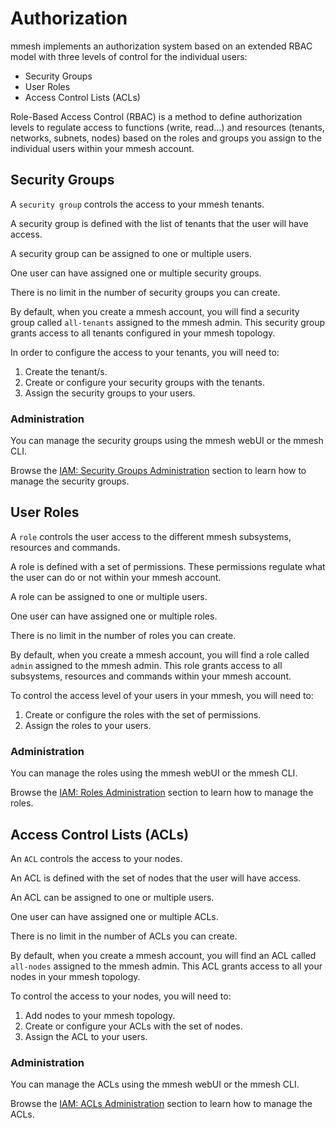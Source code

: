 # Authorization

mmesh implements an authorization system based on an extended RBAC model with three levels of control for the individual users:

- Security Groups
- User Roles
- Access Control Lists (ACLs)

Role-Based Access Control (RBAC) is a method to define authorization levels to regulate access to functions (write, read...) and resources (tenants, networks, subnets, nodes) based on the roles and groups you assign to the individual users within your mmesh account.

## Security Groups

A `security group` controls the access to your mmesh tenants.

A security group is defined with the list of tenants that the user will have access.

A security group can be assigned to one or multiple users.

One user can have assigned one or multiple security groups.

There is no limit in the number of security groups you can create.

By default, when you create a mmesh account, you will find a security group called `all-tenants` assigned to the mmesh admin. This security group grants access to all tenants configured in your mmesh topology.

In order to configure the access to your tenants, you will need to:

1. Create the tenant/s.
2. Create or configure your security groups with the tenants.
3. Assign the security groups to your users.

### Administration

You can manage the security groups using the mmesh webUI or the mmesh CLI.

Browse the [IAM: Security Groups Administration](/platform/administration/iam-security-groups/) section to learn how to manage the security groups.

## User Roles

A `role` controls the user access to the different mmesh subsystems, resources and commands.

A role is defined with a set of permissions. These permissions regulate what the user can do or not within your mmesh account.

A role can be assigned to one or multiple users.

One user can have assigned one or multiple roles.

There is no limit in the number of roles you can create.

By default, when you create a mmesh account, you will find a role called `admin` assigned to the mmesh admin. This role grants access to all subsystems, resources and commands within your mmesh account.

To control the access level of your users in your mmesh, you will need to:

1. Create or configure the roles with the set of permissions.
2. Assign the roles to your users.

### Administration

You can manage the roles using the mmesh webUI or the mmesh CLI.

Browse the [IAM: Roles Administration](/platform/administration/iam-roles/) section to learn how to manage the roles.

## Access Control Lists (ACLs)

An `ACL` controls the access to your nodes.

An ACL is defined with the set of nodes that the user will have access.

An ACL can be assigned to one or multiple users.

One user can have assigned one or multiple ACLs.

There is no limit in the number of ACLs you can create.

By default, when you create a mmesh account, you will find an ACL called `all-nodes` assigned to the mmesh admin. This ACL grants access to all your nodes in your mmesh topology.

To control the access to your nodes, you will need to:

1. Add nodes to your mmesh topology.
2. Create or configure your ACLs with the set of nodes.
3. Assign the ACL to your users.

### Administration

You can manage the ACLs using the mmesh webUI or the mmesh CLI.

Browse the [IAM: ACLs Administration](/platform/administration/iam-acls/) section to learn how to manage the ACLs.
